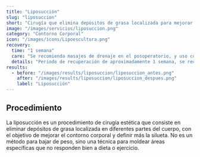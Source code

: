 ```yaml
---
title: "Liposucción"
slug: "liposuccion"
short: "Cirugía que elimina depósitos de grasa localizada para mejorar el contorno corporal y definir la silueta."
image: "/images/servicios/liposuccion.png"
category: "Contorno Corporal"
icon: "/images/icons/Lipoescultura.png"
recovery: 
  time: "1 semana"
  care: "Se recomienda masajes de drenaje en el posoperatorio, y uso continuo de fajas modeladoras durante un tiempo determinado"
  details: "Periodo de recuperación de aproximadamente 1 semana, se recomienda masajes de drenaje en el posoperatorio, y uso continuo de fajas modeladoras durante un tiempo determinado."
results:
  - before: "/images/results/liposuccion/liposuccion_antes.png"
    after: "/images/results/liposuccion/liposuccion_despues.png"
    label: "Liposucción"
---
```



## Procedimiento
La liposucción es un procedimiento de cirugía estética que consiste en eliminar depósitos de grasa localizada en diferentes partes del cuerpo, con el objetivo de mejorar el contorno corporal y definir más la silueta. No es un método para bajar de peso, sino una técnica para moldear áreas específicas que no responden bien a dieta o ejercicio.